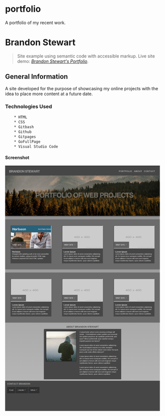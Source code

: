 # portfolio
A portfolio of my recent work.


# Brandon Stewart
> Site example using semantic code with accessible markup.
> Live site demo: [_Brandon Stewart's Portfolio_](https://brandon-stewart-rgb.github.io/portfolio/). 

## General Information

A site developed for the purpose of showcasing my online projects with the idea to place more content at a future date.

### Technologies Used


        * HTML
        * CSS
        * Gitbash
        * Github
        * Gitpages
        * GoFullPage
        * Visual Studio Code



#### Screenshot
![Example screenshot](assets/images/screenshot.png) 

